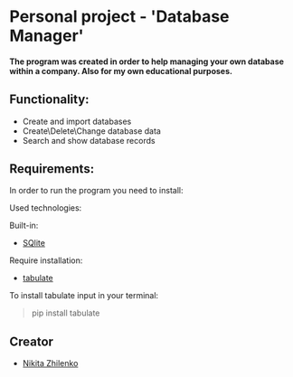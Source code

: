 # Personal project - 'Database Manager'

#### The program was created in order to help managing your own database within a company. Also for my own educational purposes.

## Functionality:
* Create and import databases
* Create\Delete\Change database data
* Search and show database records

## Requirements:
In order to run the program you need to install:

Used technologies:

Built-in:
* [SQlite](https://www.sqlite.org/index.html)

Require installation:
* [tabulate](https://pypi.org/project/tabulate/)

To install tabulate input in your terminal:
> pip install tabulate

## Creator
* [Nikita Zhilenko](https://github.com/NikitaStelent)






